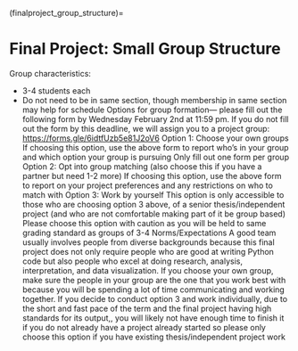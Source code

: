 (finalproject_group_structure)=

# Final Project: Small Group Structure

Group characteristics:
- 3-4 students each
- Do not need to be in same section, though membership in same section may help for schedule
Options for group formation— please fill out the following form by Wednesday February 2nd at 11:59 pm. If you do not fill out the form by this deadline, we will assign you to a project group: https://forms.gle/6idtfUzb5e81J2oV6 
Option 1: Choose your own groups 
If choosing this option, use the above form to report who’s in your group and which option your group is pursuing
Only fill out one form per group
Option 2: Opt into group matching (also choose this if you have a partner but need 1-2 more)
If choosing this option, use the above form to report on your project preferences and any restrictions on who to match with
Option 3: Work by yourself
This option is only accessible to those who are choosing option 3 above, of a senior thesis/independent project (and who are not comfortable making part of it be group based)
Please choose this option with caution as you will be held to same grading standard as groups of 3-4 
Norms/Expectations
A good team usually involves people from diverse backgrounds because this final project does not only require people who are good at writing Python code but also people who excel at doing research, analysis, interpretation, and data visualization. If you choose your own group, make sure the people in your group are the one that you work best with because you will be spending a lot of time communicating and working together.
If you decide to conduct option 3 and work individually, due to the short and fast pace of the term and the  final project having high standards for its output,, you will likely not have enough time to finish it if you do not already have a project already started so please only choose this option if you have existing thesis/independent project work



